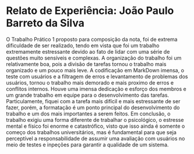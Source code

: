 <h1>Relato de Experiência: João Paulo Barreto da Silva</h1>
<p></p>
O Trabalho Prático 1 proposto para composição da nota, foi de extrema dificuldade de ser realizado, tendo em vista que foi um trabalho extremamente estressante devido ao fato de lidar com uma série de questões muito sensíveis e complexas. A organização do trabalho foi um relativamente boa, pois a divisão de tarefas tornou o trabalho mais organizado e um pouco mais leve. A codificação em MarkDown imensa, o teste com usuários e a filtragem de erros e levantamento de problemas dos usuários, tornou o trabalho mais demorado e mais proximo de erros e conflitos internos. Houve uma imensa dedicação e esforço dos membros e um grande trabalho em equipe para o desenvolvimento das tarefas. Particulamente, fiquei com a tarefa mais difícil e mais estressante de ser fazer, porém, a formatação é um ponto principal do desenvolvimento do trabalho e um dos mais importantes a serem feitos. Em conclusão, o trabalho exigiu uma forma diferente de trabalhar o psicológico, o estresse mental e físico foi enorme e catastrófico, visto que isso ainda é somente o começo dos trabalhos universitários, mas é fundamental para que seja perceptível a responsabilidade de assumir uma avaliação com usuários no meio de testes e inpeções para garantir a qualidade de um sistema. 
